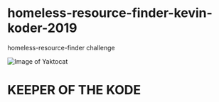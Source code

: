 # homeless-resource-finder-kevin-koder-2019
homeless-resource-finder challenge


![Image of Yaktocat](https://octodex.github.com/images/yaktocat.png)

# KEEPER OF THE KODE
